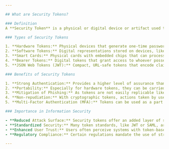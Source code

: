 ```yaml
---

## What are Security Tokens?

### Definition
A **Security Token** is a physical or digital device or artifact used to authenticate a user, system, or application. It represents a claim about a subject, often proving the identity or permissions of the bearer. Security tokens can be hardware devices (like smart cards or USB tokens) or digital tokens (like JSON Web Tokens or SAML assertions).

### Types of Security Tokens

1. **Hardware Tokens:** Physical devices that generate one-time passwords (OTP) or have embedded cryptographic keys.
2. **Software Tokens:** Digital representations stored on devices, like smartphones, that generate OTPs or store cryptographic credentials.
3. **Smart Cards:** Physical cards with embedded chips that can process cryptographic functions and store credentials.
4. **Bearer Tokens:** Digital tokens that grant access to whoever possesses them, often used in OAuth scenarios.
5. **JSON Web Tokens (JWT):** Compact, URL-safe tokens that encode claims in JSON format, often used in OIDC.

### Benefits of Security Tokens

1. **Strong Authentication:** Provides a higher level of assurance than just passwords or PINs.
2. **Portability:** Especially for hardware tokens, they can be carried by users and used across multiple systems or locations.
3. **Mitigation of Phishing:** As tokens are not easily replicable like passwords, they reduce the risk of phishing attacks.
4. **Non-repudiation:** With cryptographic tokens, actions taken by users can be tied back to them, ensuring accountability.
5. **Multi-Factor Authentication (MFA):** Tokens can be used as a part of MFA, combining something you know (password/PIN) with something you have (token).

### Importance in Information Security

- **Reduced Attack Surface:** Security tokens offer an added layer of security, making it more difficult for attackers to gain unauthorized access.
- **Standardized Security:** Many token standards, like JWT or SAML, are widely adopted, promoting interoperability.
- **Enhanced User Trust:** Users often perceive systems with token-based authentication as more secure, enhancing trust.
- **Regulatory Compliance:** Certain regulations mandate the use of strong authentication methods, which security tokens can help fulfill.

---
```


